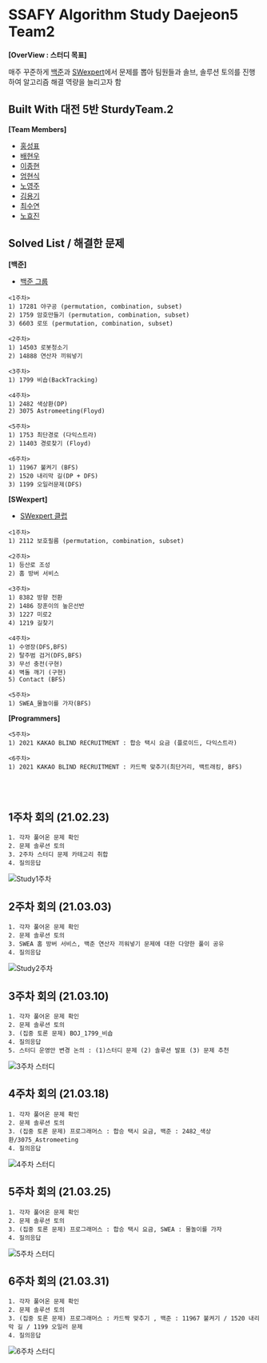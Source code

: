 # SSAFY Algorithm Study Daejeon5 Team2 
**[OverView : 스터디 목표]**

매주 꾸준하게 [백준](https://www.acmicpc.net)과 [SWexpert](https://swexpertacademy.com/main/main.do)에서 문제를 뽑아 팀원들과 솔브, 솔루션 토의를 진행하여 알고리즘 해결 역량을 늘리고자 함 

## Built With 대전 5반 SturdyTeam.2
**[Team Members]**
* [홍성표](https://github.com/seongpyoHong)
* [배현우](https://github.com/bae-hyeon-woo)
* [이종현](https://github.com/kepler5310)
* [엄현식](https://github.com/Umhyunsik)
* [노영주](https://github.com/Y0ungZ)
* [김용기](https://github.com/KIMYONGGEE) 
* [최수연](https://github.com/SuyeonChoi)
* [노효진](https://github.com/NOHYOJIN)

## Solved List / 해결한 문제
**[백준]**
* [백준 그룹](https://www.acmicpc.net/group/10394) 

```
<1주차>
1) 17281 야구공 (permutation, combination, subset)
2) 1759 암호만들기 (permutation, combination, subset)
3) 6603 로또 (permutation, combination, subset)

<2주차>
1) 14503 로봇청소기
2) 14888 연산자 끼워넣기

<3주차>
1) 1799 비숍(BackTracking)

<4주차>
1) 2482 색상환(DP)
2) 3075 Astromeeting(Floyd)

<5주차>
1) 1753 최단경로 (다익스트라)
2) 11403 경로찾기 (Floyd)

<6주차>
1) 11967 불켜기 (BFS)
2) 1520 내리막 길(DP + DFS)
3) 1199 오일러문제(DFS)

```
**[SWexpert]**  
* [SWexpert 클럽](https://swexpertacademy.com/main/talk/solvingClub/clubView.do?solveclubId=AXe6MIfaWOcDFAS5) 

```
<1주차>
1) 2112 보호필름 (permutation, combination, subset)

<2주차>
1) 등산로 조성
2) 홈 방버 서비스

<3주차>
1) 8382 방향 전환
2) 1486 장훈이의 높은선반
3) 1227 미로2
4) 1219 길찾기

<4주차>
1) 수영장(DFS,BFS)
2) 탈주범 검거(DFS,BFS)
3) 무선 충전(구현)
4) 벽돌 깨기 (구현)
5) Contact (BFS)

<5주차>
1) SWEA_물놀이를 가자(BFS)
```

**[Programmers]**  
```
<5주차>
1) 2021 KAKAO BLIND RECRUITMENT : 합승 택시 요금 (플로이드, 다익스트라)

<6주차>
1) 2021 KAKAO BLIND RECRUITMENT : 카드짝 맞추기(최단거리, 백트래킹, BFS)
```
<br/>
<br/>

## 1주차 회의 (21.02.23)

```
1. 각자 풀어온 문제 확인
2. 문제 솔루션 토의
3. 2주차 스터디 문제 카테고리 취합
4. 질의응답
```
![Study1주차](https://user-images.githubusercontent.com/43742747/109383354-60d31b80-7929-11eb-890e-166ab8d05415.png)

## 2주차 회의 (21.03.03)

```
1. 각자 풀어온 문제 확인
2. 문제 솔루션 토의
3. SWEA 홈 방버 서비스, 백준 연산자 끼워넣기 문제에 대한 다양한 풀이 공유  
4. 질의응답
```
![Study2주차](https://user-images.githubusercontent.com/43742747/109823992-c3a31a80-7c7b-11eb-9eb3-39e5510f9280.png)


## 3주차 회의 (21.03.10)

```
1. 각자 풀어온 문제 확인
2. 문제 솔루션 토의
3. (집중 토론 문제) BOJ_1799_비숍
4. 질의응답
5. 스터디 운영안 변경 논의 : (1)스터디 문제 (2) 솔루션 발표 (3) 문제 추천 
```
![3주차 스터디](https://user-images.githubusercontent.com/43742747/111115241-ad645b00-85a7-11eb-9dad-3923f58bf758.png)


## 4주차 회의 (21.03.18)
```
1. 각자 풀어온 문제 확인
2. 문제 솔루션 토의
3. (집중 토론 문제) 프로그래머스 : 합승 택시 요금, 백준 : 2482_색상환/3075_Astromeeting
4. 질의응답
```
![4주차 스터디](https://user-images.githubusercontent.com/43742747/112460717-8a555a80-8da2-11eb-8d27-b2dbcf0b0579.png)

## 5주차 회의 (21.03.25)
```
1. 각자 풀어온 문제 확인
2. 문제 솔루션 토의
3. (집중 토론 문제) 프로그래머스 : 합승 택시 요금, SWEA : 물놀이를 가자
4. 질의응답
```
![5주차 스터디](https://user-images.githubusercontent.com/43742747/112460742-9214ff00-8da2-11eb-9ebc-fee89524bd97.png)

## 6주차 회의 (21.03.31)
```
1. 각자 풀어온 문제 확인
2. 문제 솔루션 토의
3. (집중 토론 문제) 프로그래머스 : 카드짝 맞추기 , 백준 : 11967 불켜기 / 1520 내리막 길 / 1199 오일러 문제
4. 질의응답
```
![6주차 스터디](https://user-images.githubusercontent.com/43742747/113471385-e13feb80-9496-11eb-9095-7ce225a5c7b5.png)

<br/>
<br/>
